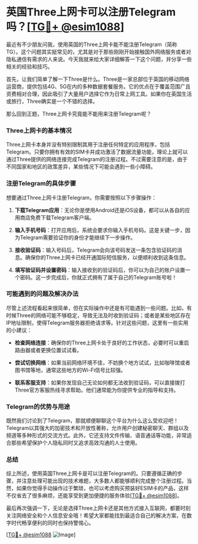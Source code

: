# 英国Three上网卡可以注册Telegram吗？[[TG💪+ @esim1088](https://t.me/s/esim1088)]

最近有不少朋友问我，使用英国的Three上网卡能不能注册Telegram（简称TG）。这个问题其实挺常见的，尤其是对于那些刚刚开始接触国外网络服务或者对隐私通信有需求的人来说。今天我就来给大家详细解答一下这个问题，并分享一些相关的经验和技巧。

首先，让我们简单了解一下Three是什么。Three是一家总部位于英国的移动网络运营商，提供包括4G、5G在内的多种数据套餐服务。它的优点在于覆盖范围广且资费相对合理，因此吸引了大量用户选择它作为日常上网工具。如果你在英国生活或旅行，Three确实是一个不错的选择。

那么回到正题，Three上网卡究竟能不能用来注册Telegram呢？

### Three上网卡的基本情况

Three上网卡本身并没有特别限制其用于注册任何特定的应用程序，包括Telegram。只要你拥有有效的SIM卡并成功激活了数据流量功能，理论上就可以通过Three提供的网络连接完成Telegram的注册过程。不过需要注意的是，由于不同国家和地区的政策差异，某些情况下可能会遇到一些小障碍。

### 注册Telegram的具体步骤

想要通过Three上网卡注册Telegram，你需要按照以下步骤操作：

1. **下载Telegram应用**：无论你是使用Android还是iOS设备，都可以从各自的应用商店免费下载Telegram客户端。
   
2. **输入手机号码**：打开应用后，系统会要求你输入手机号码。这是关键一步，因为Telegram需要验证你的身份才能继续下一步操作。

3. **接收验证码**：输入号码后，Telegram会向该号码发送一条包含验证码的消息。确保你的Three上网卡已经开通国际短信服务，以便顺利收到这条信息。

4. **填写验证码并设置密码**：输入接收到的验证码后，你可以为自己的账户设置一个密码。这一步完成后，你就正式拥有了属于自己的Telegram账号啦！

### 可能遇到的问题及解决办法

尽管上述流程看起来很简单，但在实际操作中还是有可能遇到一些问题。比如，有时候Three的网络可能不够稳定，导致无法及时收到验证码；或者是某些地区存在IP地址限制，使得Telegram服务器拒绝请求等。针对这些问题，这里有一些实用的小建议：

- **检查网络连接**：确保你的Three上网卡处于良好的工作状态，必要时可以重启路由器或者更换位置试试看。
  
- **尝试切换网络**：如果当前网络环境不佳，不妨换个地方试试，比如咖啡馆或者图书馆等地，通常这些地方的Wi-Fi信号比较强。

- **联系客服支持**：如果你发现自己无论如何都无法收到验证码，可以直接拨打Three官方客服热线寻求帮助。他们通常能为你提供专业的指导和支持。

### Telegram的优势与用途

既然我们讨论到了Telegram，那就顺便聊聊这个平台为什么这么受欢迎吧！Telegram以其强大的加密技术和开放性著称，允许用户创建秘密聊天、群组以及频道等多种形式的交流方式。此外，它还支持文件传输、语音通话等功能，非常适合那些希望保护个人隐私同时又追求高效沟通的人士使用。

### 总结

综上所述，使用英国Three上网卡是可以注册Telegram的。只要遵循正确的步骤，并注意处理可能出现的技术难题，大多数人都能够顺利完成整个注册过程。当然，如果你觉得手动操作过于繁琐，也可以考虑购买预装好ESIM卡的产品，这样不仅省去了很多麻烦，还能享受到更加便捷的服务体验[[TG💪+ @esim1088](https://t.me/s/esim1088)]。

最后再次强调一下，无论是选择Three上网卡还是其他方式接入互联网，都要时刻关注网络安全和个人信息安全哦！希望大家都能找到最适合自己的解决方案，在数字时代畅享便利的同时也保持警惕心。

[[TG💪+ @esim1088](https://t.me/s/esim1088) ![Image](https://i.postimg.cc/4NQfJmqS/Snipaste-2025-05-13-00-14-12.png)]